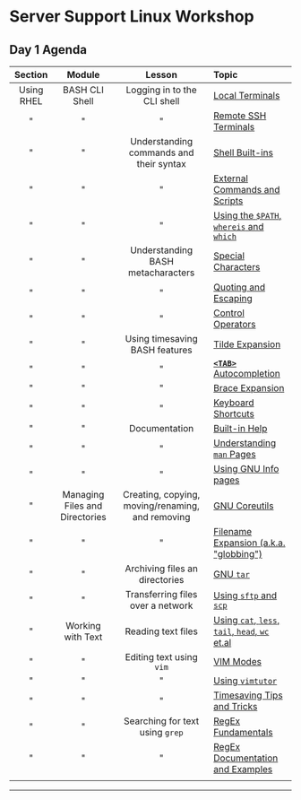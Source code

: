# Server Support Linux Workshop

## Day 1 Agenda

| **Section** | **Module** | **Lesson** | **Topic** |
| :---------: | :--------: | :--------: | :-------- |
| Using RHEL | BASH CLI Shell | Logging in to the CLI shell | [Local Terminals](./topic_1.md) |
| " | " | " | [Remote SSH Terminals](./topic_2.md) |
| " | " | Understanding commands and their syntax | [Shell Built-ins](topic_3.md) |
| " | " | " | [External Commands and Scripts](./topic_4.md) |
| " | " | " | [Using the `$PATH`, `whereis` and `which` ](topic_5.md)  |
| " | " | Understanding BASH metacharacters | [Special Characters](topic_6.md) |
| " | " | " | [Quoting and Escaping](topic_7.md) |
| " | " | " | [Control Operators](topic_8.md) |
| " | " | Using timesaving BASH features | [Tilde Expansion](topic_9.md) |
| " | " | " | [ **`<TAB>`** Autocompletion](topic_10.md) |
| " | " | " | [Brace Expansion](topic_11.md) |
| " | " | " | [Keyboard Shortcuts](topic_12.md) |
| " | " | Documentation | [Built-in Help](topic_13.md) |
| " | " | " | [Understanding  `man` Pages](topic_14.md) |
| " | " | " | [Using GNU Info pages](topic_15.md) |
| " | Managing Files and Directories | Creating, copying, moving/renaming, and removing | [GNU Coreutils](topic_16.md) |
| " | " | " | [Filename Expansion (a.k.a. "globbing")](topic_17.md) |
| " | " | Archiving files an directories | [GNU `tar` ](topic_18.md) |
| " | " | Transferring files over a network | [Using `sftp` and `scp` ](topic_19.md) |
| " | Working with Text | Reading text files | [Using `cat`, `less`, `tail`, `head`, `wc` et.al](topic_20.md) |
| " | " | Editing text using `vim` | [VIM Modes](topic_21.md) |
| " | " | " | [Using `vimtutor` ](topic_22.md) |
| " | " | " | [Timesaving Tips and Tricks](topic_23.md) |
| " | " | Searching for text using `grep` | [RegEx Fundamentals](topic_24.md) |
| " | " | " | [RegEx Documentation and Examples](topic_25.md) |
||||

*****
